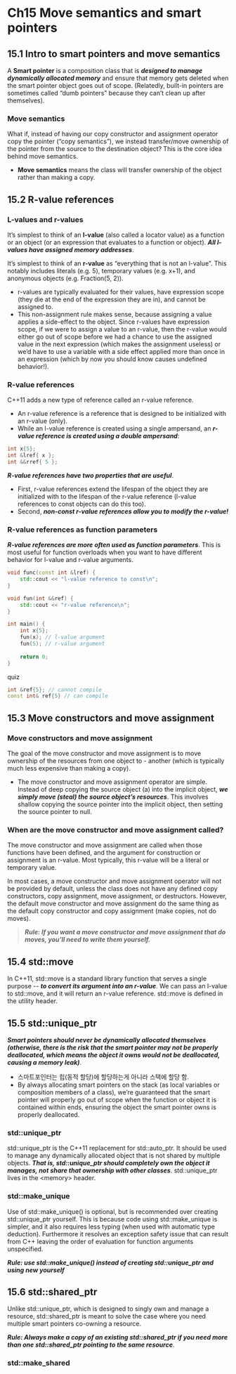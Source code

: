 # Ch15 Move semantics and smart pointers

## 15.1 Intro to smart pointers and move semantics

A **Smart pointer** is a composition class that is ***designed to manage dynamically allocated memory*** and ensure that memory gets deleted when the smart pointer object goes out of scope. (Relatedly, built-in pointers are sometimes called “dumb pointers” because they can’t clean up after themselves).

### Move semantics

What if, instead of having our copy constructor and assignment operator copy the pointer (“copy semantics”), we instead transfer/move ownership of the pointer from the source to the destination object? This is the core idea behind move semantics.

- **Move semantics** means the class will transfer ownership of the object rather than making a copy.

## 15.2 R-value references

### L-values and r-values

It’s simplest to think of an **l-value** (also called a  locator value) as a function or an object (or an expression that  evaluates to a function or object). ***All l-values have assigned memory addresses***.

It’s simplest to think of an **r-value** as “everything  that is not an l-value”. This notably includes literals (e.g. 5),  temporary values (e.g. x+1), and anonymous objects (e.g. Fraction(5,  2)).

- r-values are typically evaluated for their values, have expression scope (they die at the end of the expression they are in), and cannot be assigned to.
- This non-assignment rule makes sense, because assigning a value applies a side-effect to the object. Since r-values have expression scope, if we were to assign a value to an r-value, then the r-value would either go out of scope before we had a chance to use the  assigned value in the next expression (which makes the assignment  useless) or we’d have to use a variable with a side effect applied more than once in an expression (which by now you should know causes  undefined behavior!).

### R-value references

C++11 adds a new type of reference called an r-value reference.

- An r-value reference is a reference that is designed to be initialized with an r-value (only).
- While an l-value reference is created using a single ampersand, an ***r-value reference is created using a double ampersand***:

```c++
int x{5};
int &lref{ x };
int &&rref{ 5 };
```

***R-value references have two properties that are useful***.

- First, r-value references extend the lifespan of the object they are initialized with to the lifespan of the r-value reference (l-value references to const objects can do this too).
- Second, ***non-const r-value references allow you to modify the r-value!***

### R-value references as function parameters

***R-value references are more often used as function parameters***. This is  most useful for function overloads when you want to have different  behavior for l-value and r-value arguments.

```c++
void func(const int &lref) {
    std::cout << "l-value reference to const\n";
}

void fun(int &&ref) {
    std::cout << "r-value reference\n";
}

int main() {
    int x{5};
    fun(x);	// l-value argument
    fun(5); // r-value argument
    
    return 0;
}
```

quiz

```c++
int &ref{5}; // cannot compile
const int& ref{5} // can compile
```

## 15.3 Move constructors and move assignment

### Move constructors and move assignment

The goal of the move constructor and move assignment is to move ownership of the resources from one object to - another (which is typically much less expensive than making a copy).

- The move constructor and move assignment operator are simple. Instead of deep copying the source object (a) into the implicit object, ***we simply move (steal) the source object’s resources***. This involves shallow copying the source pointer into the implicit object, then setting the source pointer to null.

### When are the move constructor and move assignment called?

The move constructor and move assignment are called when those functions have been defined, and the argument for construction or assignment is an r-value. Most typically, this r-value will be a literal or temporary value.

In most cases, a move constructor and move assignment operator will not be provided by default, unless the class does not have any defined copy constructors, copy assignment, move assignment, or destructors. However, the default move constructor and move assignment do the same thing as the default copy constructor and copy assignment (make copies,  not do moves).

>  ***Rule: If you want a move constructor and move assignment that do moves, you’ll need to write them yourself.***

## 15.4 std::move

In C++11, std::move is a standard library function that serves a single purpose -- ***to convert its argument into an r-value***. We can pass an l-value to std::move, and it will return an r-value reference. std::move is defined in the utility header.

## 15.5 std::unique_ptr

***Smart pointers should never be dynamically allocated themselves (otherwise, there is the risk that the smart pointer may not be properly deallocated, which means the object it owns would not be deallocated, causing a memory leak)***.

- 스마트포인터는 힙(동적 할당)에 할당하는게 아니라 스택에 할당 함.
- By always allocating smart pointers on the stack (as local variables or composition members of a class), we’re  guaranteed that the smart pointer will properly go out of scope when the function or object it is contained within ends, ensuring the object the smart pointer owns is properly deallocated.

### std::unique_ptr

std::unique_ptr is the C++11 replacement for std::auto_ptr.  It should  be used to manage any dynamically allocated object that is not shared by multiple objects. ***That is, std::unique_ptr should completely own the  object it manages, not share that ownership with other classes***. std::unique_ptr lives in the \<memory> header.

### std::make_unique

Use of std::make_unique() is optional, but is recommended over creating  std::unique_ptr yourself.  This is because code using std::make_unique  is simpler, and it also requires less typing (when used with automatic  type deduction).  Furthermore it resolves an exception safety issue that can result from C++ leaving the order of evaluation for function  arguments unspecified.

***Rule: use std::make_unique() instead of creating std::unique_ptr and using new yourself***

## 15.6 std::shared_ptr

Unlike std::unique_ptr, which is designed to singly own and manage a resource, std::shared_ptr is meant to solve the case where you need multiple smart pointers co-owning a resource.

***Rule: Always make a copy of an existing std::shared_ptr if you need more than one std::shared_ptr pointing to the same resource***.

### std::make_shared

